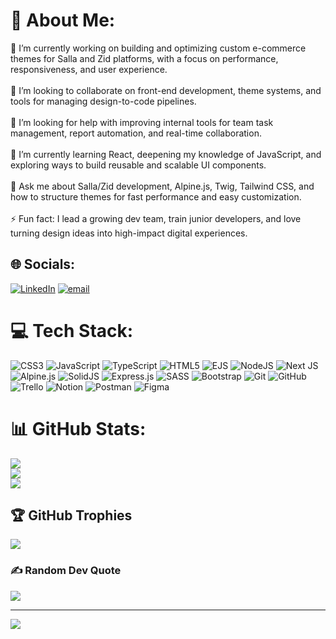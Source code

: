 # 💫 About Me:
🔭 I’m currently working on building and optimizing custom e-commerce themes for Salla and Zid platforms, with a focus on performance, responsiveness, and user experience.<br><br>👯 I’m looking to collaborate on front-end development, theme systems, and tools for managing design-to-code pipelines.<br><br>🤝 I’m looking for help with improving internal tools for team task management, report automation, and real-time collaboration.<br><br>🌱 I’m currently learning React, deepening my knowledge of JavaScript, and exploring ways to build reusable and scalable UI components.<br><br>💬 Ask me about Salla/Zid development, Alpine.js, Twig, Tailwind CSS, and how to structure themes for fast performance and easy customization.<br><br>⚡ Fun fact: I lead a growing dev team, train junior developers, and love turning design ideas into high-impact digital experiences.


## 🌐 Socials:
[![LinkedIn](https://img.shields.io/badge/LinkedIn-%230077B5.svg?logo=linkedin&logoColor=white)](https://linkedin.com/in/https://www.linkedin.com/in/mohamed-ebied-4471081aa?utm_source=share&utm_campaign=share_via&utm_content=profile&utm_medium=android_app) [![email](https://img.shields.io/badge/Email-D14836?logo=gmail&logoColor=white)](mailto:mohamedebid204@outlook.com) 

# 💻 Tech Stack:
![CSS3](https://img.shields.io/badge/css3-%231572B6.svg?style=flat&logo=css3&logoColor=white) ![JavaScript](https://img.shields.io/badge/javascript-%23323330.svg?style=flat&logo=javascript&logoColor=%23F7DF1E) ![TypeScript](https://img.shields.io/badge/typescript-%23007ACC.svg?style=flat&logo=typescript&logoColor=white) ![HTML5](https://img.shields.io/badge/html5-%23E34F26.svg?style=flat&logo=html5&logoColor=white) ![EJS](https://img.shields.io/badge/ejs-%23B4CA65.svg?style=flat&logo=ejs&logoColor=black) ![NodeJS](https://img.shields.io/badge/node.js-6DA55F?style=flat&logo=node.js&logoColor=white) ![Next JS](https://img.shields.io/badge/Next-black?style=flat&logo=next.js&logoColor=white) ![Alpine.js](https://img.shields.io/badge/alpinejs-white.svg?style=flat&logo=alpinedotjs&logoColor=%238BC0D0) ![SolidJS](https://img.shields.io/badge/SolidJS-2c4f7c?style=flat&logo=solid&logoColor=c8c9cb) ![Express.js](https://img.shields.io/badge/express.js-%23404d59.svg?style=flat&logo=express&logoColor=%2361DAFB) ![SASS](https://img.shields.io/badge/SASS-hotpink.svg?style=flat&logo=SASS&logoColor=white) ![Bootstrap](https://img.shields.io/badge/bootstrap-%238511FA.svg?style=flat&logo=bootstrap&logoColor=white) ![Git](https://img.shields.io/badge/git-%23F05033.svg?style=flat&logo=git&logoColor=white) ![GitHub](https://img.shields.io/badge/github-%23121011.svg?style=flat&logo=github&logoColor=white) ![Trello](https://img.shields.io/badge/Trello-%23026AA7.svg?style=flat&logo=Trello&logoColor=white) ![Notion](https://img.shields.io/badge/Notion-%23000000.svg?style=flat&logo=notion&logoColor=white) ![Postman](https://img.shields.io/badge/Postman-FF6C37?style=flat&logo=postman&logoColor=white) ![Figma](https://img.shields.io/badge/figma-%23F24E1E.svg?style=flat&logo=figma&logoColor=white)
# 📊 GitHub Stats:
![](https://github-readme-stats.vercel.app/api?username=MohamedEbied74&theme=monokai&hide_border=true&include_all_commits=false&count_private=false)<br/>
![](https://nirzak-streak-stats.vercel.app/?user=MohamedEbied74&theme=monokai&hide_border=true)<br/>
![](https://github-readme-stats.vercel.app/api/top-langs/?username=MohamedEbied74&theme=monokai&hide_border=true&include_all_commits=false&count_private=false&layout=compact)

## 🏆 GitHub Trophies
![](https://github-profile-trophy.vercel.app/?username=MohamedEbied74&theme=monokai&no-frame=true&no-bg=false&margin-w=4)

### ✍️ Random Dev Quote
![](https://quotes-github-readme.vercel.app/api?type=horizontal&theme=radical)

---
[![](https://visitcount.itsvg.in/api?id=MohamedEbied74&icon=2&color=12)](https://visitcount.itsvg.in)

<!-- Proudly created with GPRM ( https://gprm.itsvg.in ) -->
